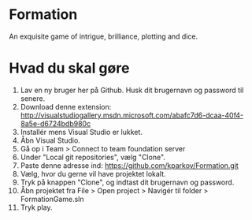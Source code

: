 Formation
=========

An exquisite game of intrigue, brilliance, plotting and dice.

Hvad du skal gøre
=================

1. Lav en ny bruger her på Github. Husk dit brugernavn og password til senere.
2. Download denne extension: http://visualstudiogallery.msdn.microsoft.com/abafc7d6-dcaa-40f4-8a5e-d6724bdb980c
3. Installér mens Visual Studio er lukket.
4. Åbn Visual Studio.
5. Gå op i Team > Connect to team foundation server
6. Under "Local git repositories", vælg "Clone".
7. Paste denne adresse ind: https://github.com/kparkov/Formation.git
8. Vælg, hvor du gerne vil have projektet lokalt.
9. Tryk på knappen "Clone", og indtast dit brugernavn og password.
10. Åbn projektet fra File > Open project > Navigér til folder > FormationGame.sln
11. Tryk play.
